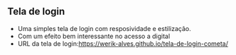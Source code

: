 ## Tela de login
- Uma simples tela de login com resposividade e estilização.
- Com um efeito bem interessante no acesso a digital
- URL da tela de login:https://werik-alves.github.io/tela-de-login-cometa/
